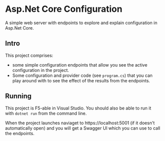 # Asp.Net Core Configuration
A simple web server with endpoints to explore and explain configuration in Asp.Net Core.

## Intro
This project comprises:
- some simple configuration endpoints that allow you see the active configuration in the project.
- Some configuration and provider code (see `program.cs`) that you can play around with to see the effect of the results from the endpoints.

## Running
This project is F5-able in Visual Studio.
You should also be able to run it with `dotnet run` from the command line.

When the project launches naviaget to https://localhost:5001 (if it doesn't automatically open) and
you will get a Swagger UI which you can use to call the endpoints.
